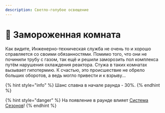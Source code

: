 ```yaml
---
description: Светло-голубое освещение
---
```


# 🥶 Замороженная комната

Как видите, Инженерно-техническая служба не очень то и хорошо справляется со своими обязанностями. Помимо того, что они не починили трубу с газом, так ещё и решили заморозить пол комплекса путём нарушения охлаждения реактора. Стужа в таких комнатах вызывает гипотермию. К счастью, это происшествие не обрело больших оборотов, а ведь могло привести и к взрыву...

{% hint style="info" %}
Шанс спавна в начале раунда - 30%.
{% endhint %}

{% hint style="danger" %}
На появление в раунде влияет [Система Сезонов](../server-systems/seasons-system.md)!
{% endhint %}
